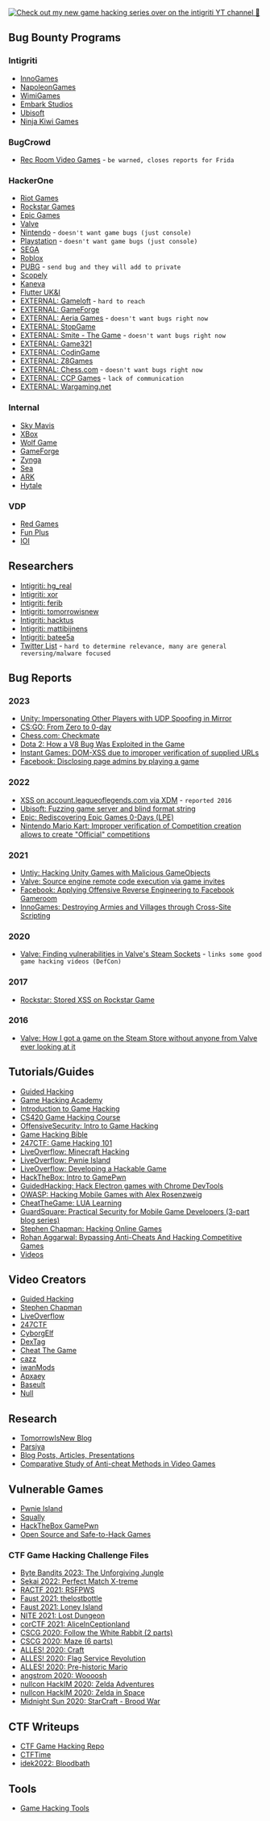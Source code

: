 [![Check out my new game hacking series over on the intigriti YT channel 💜](https://img.youtube.com/vi/ku6AtIY-Lu0/0.jpg)](https://www.youtube.com/watch?v=ku6AtIY-Lu0&list=PLmqenIp2RQcg0x2mDAyL2MC23DAGcCR9b "Game Hacking: Cheat Engine")

## Bug Bounty Programs
### Intigriti
- [InnoGames](https://app.intigriti.com/programs/innogames/innogames)
- [NapoleonGames](https://app.intigriti.com/programs/hucklu/napoleongames)
- [WimiGames](https://app.intigriti.com/programs/wimigames/wimigames)
- [Embark Studios](https://app.intigriti.com/programs/embarkstudios/embarkstudios)
- [Ubisoft](https://app.intigriti.com/programs/ubisoft/ubisoftvdp)
- [Ninja Kiwi Games](https://app.intigriti.com/programs/ninjakiwigames/ninjakiwigames)
### BugCrowd
- [Rec Room Video Games](https://bugcrowd.com/recroom-og) - `be warned, closes reports for Frida`
### HackerOne
- [Riot Games](https://hackerone.com/riot)
- [Rockstar Games](https://hackerone.com/rockstargames)
- [Epic Games](https://hackerone.com/epicgames)
- [Valve](https://hackerone.com/valve)
- [Nintendo](https://hackerone.com/nintendo) - `doesn't want game bugs (just console)`
- [Playstation](https://hackerone.com/playstation) - `doesn't want game bugs (just console)`
- [SEGA](https://hackerone.com/sega)
- [Roblox](https://hackerone.com/roblox)
- [PUBG](https://hackerone.com/pubg) - `send bug and they will add to private`
- [Scopely](https://hackerone.com/scopely)
- [Kaneva](https://hackerone.com/kaneva)
- [Flutter UK&I](https://hackerone.com/flutteruki)
- [EXTERNAL: Gameloft](https://hackerone.com/gameloft) - `hard to reach`
- [EXTERNAL: GameForge](https://hackerone.com/gameforge)
- [EXTERNAL: Aeria Games](https://hackerone.com/aeria-games-entertainment) - `doesn't want bugs right now`
- [EXTERNAL: StopGame](https://hackerone.com/stopgame_ru)
- [EXTERNAL: Smite - The Game](https://hackerone.com/smite_the_game) - `doesn't want bugs right now`
- [EXTERNAL: Game321](https://hackerone.com/game321)
- [EXTERNAL: CodinGame](https://hackerone.com/codingame)
- [EXTERNAL: Z8Games](https://hackerone.com/z8games)
- [EXTERNAL: Chess.com](https://hackerone.com/chess_com) - `doesn't want bugs right now`
- [EXTERNAL: CCP Games](https://hackerone.com/ccp) - `lack of communication`
- [EXTERNAL: Wargaming.net](https://hackerone.com/wargaming_net)
### Internal
- [Sky Mavis](https://skymavis.notion.site/Sky-Mavis-Bug-Bounty-Program-ef33b18c4ee14eaab4698a8efd2c9992)
- [XBox](https://www.microsoft.com/en-us/msrc/bounty-xbox)
- [Wolf Game](https://github.com/WolfGameDev/bug-bounty)
- [GameForge](https://security.gameforge.com/en)
- [Zynga](https://www.zynga.com/security/rdp)
- [Sea](https://www.sea.com/security)
- [ARK](https://survivetheark.com/index.php?/forums/topic/294125-exploit-bug-bounty-updated-31st-of-may-2022-total-paid-out-65780)
- [Hytale](https://hytale.com/security)
### VDP
- [Red Games](https://www.redgames.co/security)
- [Fun Plus](https://funplus.com/report-security-vulnerabilities)
- [IOI](https://www.ioi.dk/security)

## Researchers
- [Intigriti: hg_real](https://app.intigriti.com/profile/hg_real)
- [Intigriti: xor](https://app.intigriti.com/researcher/profile/xor)
- [Intigriti: ferib](https://app.intigriti.com/profile/ferib)
- [Intigriti: tomorrowisnew](https://app.intigriti.com/profile/tomorrowisnew)
- [Intigriti: hacktus](https://app.intigriti.com/profile/hacktus)
- [Intigriti: mattibijnens](https://app.intigriti.com/profile/mattibijnens)
- [Intigriti: batee5a](https://app.intigriti.com/profile/batee5a)
- [Twitter List](https://twitter.com/i/lists/1612447308234252293) - `hard to determine relevance, many are general reversing/malware focused`

## Bug Reports
### 2023
- [Unity: Impersonating Other Players with UDP Spoofing in Mirror](https://blog.includesecurity.com/2023/04/impersonating-local-unity-players-with-udp-spoofing-in-mirror)
- [CS:GO: From Zero to 0-day](https://neodyme.io/blog/csgo_from_zero_to_0day)
- [Chess.com: Checkmate](https://research.checkpoint.com/2023/checkmate)
- [Dota 2: How a V8 Bug Was Exploited in the Game](https://decoded.avast.io/janvojtesek/dota-2-under-attack-how-a-v8-bug-was-exploited-in-the-game)
- [Instant Games: DOM-XSS due to improper verification of supplied URLs](https://ysamm.com/?p=779)
- [Facebook: Disclosing page admins by playing a game](https://medium.com/@sudipshah_66336/disclosing-facebook-page-admins-by-playing-a-game-2b0f4ed082e4)
### 2022
- [XSS on account.leagueoflegends.com via XDM](https://medium.com/bored-engineer/xss-on-account-leagueoflegends-com-via-easyxdm-2016-75bcf9d582b5) - `reported 2016`
- [Ubisoft: Fuzzing game server and blind format string](https://blog.bricked.tech/posts/tmnf/part1)
- [Epic: Rediscovering Epic Games 0-Days (LPE)](https://www.signal-labs.com/blog/rediscovering-epic-games-0-days)
- [Nintendo Mario Kart: Improper verification of Competition creation allows to create "Official" competitions](https://hackerone.com/reports/1653676)
### 2021
- [Untiy: Hacking Unity Games with Malicious GameObjects](https://blog.includesecurity.com/2021/06/hacking-unity-games-malicious-unity-game-objects)
- [Valve: Source engine remote code execution via game invites](https://secret.club/2021/04/20/source-engine-rce-invite.html)
- [Facebook: Applying Offensive Reverse Engineering to Facebook Gameroom](https://spaceraccoon.dev/applying-offensive-reverse-engineering-to-facebook-gameroom)
- [InnoGames: Destroying Armies and Villages through Cross-Site Scripting](https://0xfabiof.github.io/stored-xss-tw)
### 2020
- [Valve: Finding vulnerabilities in Valve's Steam Sockets](https://research.checkpoint.com/2020/game-on-finding-vulnerabilities-in-valves-steam-sockets) - `links some good game hacking videos (DefCon)`
### 2017
- [Rockstar: Stored XSS on Rockstar Game](https://arbazhussain.medium.com/stored-xss-on-rockstar-game-c008ec18d071)
### 2016
- [Valve: How I got a game on the Steam Store without anyone from Valve ever looking at it](https://medium.com/swlh/watch-paint-dry-how-i-got-a-game-on-the-steam-store-without-anyone-from-valve-ever-looking-at-it-2e476858c753)

## Tutorials/Guides
- [Guided Hacking](https://guidedhacking.com)
- [Game Hacking Academy](https://gamehacking.academy)
- [Introduction to Game Hacking](https://medium.com/ax1al/introduction-to-game-hacking-fb70e29de60f)
- [CS420 Game Hacking Course](https://www.youtube.com/playlist?list=PLt9cUwGw6CYG1b4L76vZ49tvI2mfmRSCl)
- [OffensiveSecurity: Intro to Game Hacking](https://www.offensive-security.com/offsec/game-hacking-intro)
- [Game Hacking Bible](https://guidedhacking.com/threads/ghb0-game-hacking-bible-introduction.14450)
- [247CTF: Game Hacking 101](https://www.youtube.com/watch?v=w7gBkVXuDSQ&list=PLpnX4b2uRf5-_aLRjuIpav2Zh45C4f2QH)
- [LiveOverflow: Minecraft Hacking](https://www.youtube.com/watch?v=Ekcseve-mOg&list=PLhixgUqwRTjwvBI-hmbZ2rpkAl4lutnJG)
- [LiveOverflow: Pwnie Island](https://www.youtube.com/watch?v=RDZnlcnmPUA&list=PLhixgUqwRTjzzBeFSHXrw9DnQtssdAwgG)
- [LiveOverflow: Developing a Hackable Game](https://www.youtube.com/watch?v=LTlBElDPDDM&list=PLhixgUqwRTjwrqAY_YDWllMw4e5E89E3x)
- [HackTheBox: Intro to GamePwn](https://www.hackthebox.com/blog/intro-to-gamepwn-aka-game-hacking)
- [GuidedHacking: Hack Electron games with Chrome DevTools](https://www.youtube.com/watch?v=6u0V1svtj3A)
- [OWASP: Hacking Mobile Games with Alex Rosenzweig](https://www.youtube.com/watch?v=Fr86OIFiLAk)
- [CheatTheGame: LUA Learning](https://www.youtube.com/watch?v=zFtAlN1joIA&list=PLszEh0IDMrCl5yyOeyflivxabxx7w9MFt)
- [GuardSquare: Practical Security for Mobile Game Developers (3-part blog series)](https://www.guardsquare.com/blog/new-blog-series-practical-security-mobile-game-developers)
- [Stephen Chapman: Hacking Online Games](https://github.com/dsasmblr/hacking-online-games)
- [Rohan Aggarwal: Bypassing Anti-Cheats And Hacking Competitive Games](https://youtu.be/vwnjqmAruEw)
- [Videos](https://github.com/dsasmblr/game-hacking#videos)

## Video Creators
- [Guided Hacking](https://www.youtube.com/@GuidedHacking)
- [Stephen Chapman](https://www.youtube.com/user/seowhistleblower)
- [LiveOverflow](https://www.youtube.com/channel/UClcE-kVhqyiHCcjYwcpfj9w)
- [247CTF](https://www.youtube.com/@247CTF)
- [CyborgElf](https://www.youtube.com/@CyborgElf)
- [DexTag](https://www.youtube.com/@DexTag)
- [Cheat The Game](https://youtube.com/@ChrisFayte)
- [cazz](https://www.youtube.com/@cazz)
- [iwanMods](https://www.youtube.com/@iwanMods)
- [Apxaey](https://www.youtube.com/@apxaey1459)
- [Baseult](https://www.youtube.com/@baseultprivate9137)
- [Null](https://www.youtube.com/channel/UCZF93Qrt6yMAabRnlND4YsQ)

## Research
- [TomorrowIsNew Blog](https://tomorrowisnew.com)
- [Parsiya](https://parsiya.net)
- [Blog Posts, Articles, Presentations](https://github.com/dsasmblr/game-hacking#blog-posts-articles-and-presentations)
- [Comparative Study of Anti-cheat Methods in Video Games](https://helda.helsinki.fi/bitstream/handle/10138/313587/Anti_cheat_for_video_games_final_07_03_2020.pdf)

## Vulnerable Games
- [Pwnie Island](https://www.pwnadventure.com)
- [Squally](https://squallygame.com)
- [HackTheBox GamePwn](https://app.hackthebox.com/challenges)
- [Open Source and Safe-to-Hack Games](https://github.com/dsasmblr/game-hacking#open-source-and-safe-to-hack-games)
### CTF Game Hacking Challenge Files
- [Byte Bandits 2023: The Unforgiving Jungle](https://github.com/ByteBandits/bbctf-2023/tree/main/misc/the-unforgiving-jungle)
- [Sekai 2022: Perfect Match X-treme](https://github.com/project-sekai-ctf/sekaictf-2022/tree/main/reverse/perfect-match-xtreme)
- [RACTF 2021: RSFPWS](https://github.com/ractf/challenges/tree/master/2021/RSFPWS)
- [Faust 2021: thelostbottle](https://github.com/fausecteam/faustctf-2021-thelostbottle)
- [Faust 2021: Loney Island](https://github.com/fausecteam/faustctf-2021-lonely-island)
- [NITE 2021: Lost Dungeon](https://github.com/project-kaat/ctf-writeups/tree/main/niteCTF2021/Lost%20Dungeon)
- [corCTF 2021: AliceInCeptionland](https://github.com/Crusaders-of-Rust/corCTF-2021-public-challenge-archive/tree/main/rev/AliceInCeptionland)
- [CSCG 2020: Follow the White Rabbit (2 parts)](https://cscg20-quals-archive.ente.ninja/tasks/follow-the-white-rabbit---cave.html)
- [CSCG 2020: Maze (6 parts)](https://cscg20-quals-archive.ente.ninja/tasks/maze---emoji.html)
- [ALLES! 2020: Craft](https://github.com/allesctf/2020/tree/master/challenges/allescraft)
- [ALLES! 2020: Flag Service Revolution](https://github.com/allesctf/2020/tree/master/challenges/flag_service_revolution)
- [ALLES! 2020: Pre-historic Mario](https://github.com/allesctf/2020/tree/master/challenges/prehistoric-mario)
- [angstrom 2020: Woooosh](https://files.actf.co/188f275d11eb621ad7308044f1af1bcbddc353335773e9201b4af88d9306b745/index.js)
- [nullcon HackIM 2020: Zelda Adventures](https://github.com/nullcon/hackim-2020/tree/master/zelda/ZeldaAdventures)
- [nullcon HackIM 2020: Zelda in Space](https://github.com/nullcon/hackim-2020/tree/master/zelda/ZeldaInSpace)
- [Midnight Sun 2020: StarCraft - Brood War](https://zeta-two.com/assets/other/starcraft-challenge.tgz)

## CTF Writeups
- [CTF Game Hacking Repo](https://github.com/mrT4ntr4/CTF-Game-Challenges)
- [CTFTime](https://ctftime.org/writeups?tags=game&hidden-tags=game)
- [idek2022: Bloodbath](https://github.com/flocto/writeups/tree/main/2023/idekCTF22/bloodbath)

## Tools
- [Game Hacking Tools](https://github.com/dsasmblr/game-hacking#game-hacking-tools-disassemblers-debuggers-hex-editors-unpackers-and-more)